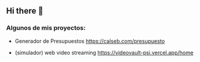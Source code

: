 ## Hi there 👋

### Algunos de mis proyectos:
- Generador de Presupuestos
https://calseb.com/presupuesto

- (simulador) web video streaming
https://videovault-psi.vercel.app/home

<!--
**Rekky/rekky** is a ✨ _special_ ✨ repository because its `README.md` (this file) appears on your GitHub profile.

- 🔭 I’m currently working on ...
- 🌱 I’m currently learning ...
- 👯 I’m looking to collaborate on ...
- 🤔 I’m looking for help with ...
- 💬 Ask me about ...
- 📫 How to reach me: ...
- 😄 Pronouns: ...
- ⚡ Fun fact: ...
-->
